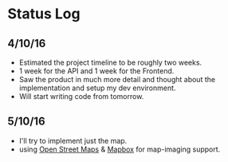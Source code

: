 # Status Log

## 4/10/16

* Estimated the project timeline to be roughly two weeks.
* 1 week for the API and 1 week for the Frontend.
* Saw the product in much more detail and thought about the implementation and setup my dev environment.
* Will start writing code from tomorrow.

## 5/10/16

* I'll try to implement just the map.
* using [Open Street Maps](http://www.openstreetmap.org/about/) & [Mapbox](https://www.mapbox.com/) for map-imaging support.